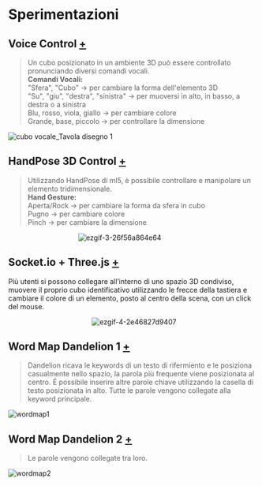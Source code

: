 # Sperimentazioni

## Voice Control [+](https://editor.p5js.org/RobertoAlesi/full/u0AwDYMCh)
>Un cubo posizionato in un ambiente 3D può essere controllato pronunciando diversi comandi vocali.  
>**Comandi Vocali:**  
"Sfera", "Cubo" -> per cambiare la forma dell'elemento 3D  
"Su", "giu", "destra", "sinistra" -> per muoversi in alto, in basso, a destra o a sinistra  
Blu, rosso, viola, giallo -> per cambiare colore  
Grande, base, piccolo -> per controllare la dimensione  

![cubo vocale_Tavola disegno 1](https://user-images.githubusercontent.com/76455356/121266408-c0db4580-c8ba-11eb-82d2-a2346605dfec.png)

## HandPose 3D Control [+](https://editor.p5js.org/RobertoAlesi/full/mFpSAsZWK)
>Utilizzando HandPose di ml5, è possibile controllare e manipolare un elemento tridimensionale.  
>**Hand Gesture:**    
>Aperta/Rock -> per cambiare la forma da sfera in cubo  
>Pugno -> per cambiare colore  
>Pinch -> per cambiare la dimensione  
  
&nbsp; &nbsp; &nbsp; &nbsp; &nbsp; &nbsp; &nbsp; &nbsp; &nbsp; &nbsp; &nbsp; &nbsp; &nbsp; &nbsp;&nbsp; &nbsp; &nbsp; &nbsp; &nbsp;![ezgif-3-26f56a864e64](https://user-images.githubusercontent.com/76455356/119957006-fa01e480-bfa1-11eb-95b0-16d7449cf2c1.gif)




## Socket.io + Three.js  [+](https://socket-three-due2.glitch.me)
Più utenti si possono collegare all’interno di uno spazio 3D condiviso, muovere il proprio cubo identificativo utilizzando le frecce della tastiera e cambiare il colore di un elemento, posto al centro della scena, con un click del mouse.

&nbsp; &nbsp; &nbsp; &nbsp; &nbsp; &nbsp; &nbsp; &nbsp; &nbsp;&nbsp; &nbsp; &nbsp;&nbsp; &nbsp; &nbsp; &nbsp; &nbsp; &nbsp;&nbsp; &nbsp; &nbsp;&nbsp; &nbsp; &nbsp;![ezgif-4-2e46827d9407](https://user-images.githubusercontent.com/76455356/121268981-452fc780-c8bf-11eb-8804-f8f02f2cd5eb.gif)

## Word Map Dandelion 1 [+](https://editor.p5js.org/RobertoAlesi/full/LqkYVlppK)
>Dandelion ricava le keywords di un testo di rifermiento e le posiziona casualmente nello spazio, la parola più frequente viene posizionata al centro.
>É possibile inserire altre parole chiave utilizzando la casella di testo posizionata in alto.
>Tutte le parole vengono collegate alla keyword principale.

![wordmap1](https://user-images.githubusercontent.com/76455356/119823336-f9f7db00-bef4-11eb-9273-b185e789169e.png)


## Word Map Dandelion 2 [+](https://editor.p5js.org/RobertoAlesi/full/E2-9Mb1tA)
>Le parole vengono collegate tra loro.

![wordmap2](https://user-images.githubusercontent.com/76455356/119823365-02501600-bef5-11eb-86a5-c6254297e4fc.png)
